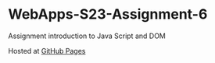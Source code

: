 
# WebApps-S23-Assignment-6
Assignment introduction to Java Script and DOM

Hosted at [GitHub Pages](https://44-563-web-apps-s23.github.io/44563-webapps-s23-assignment6-keerthisannapareddy/painter.html)
